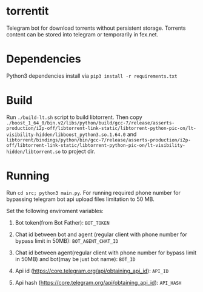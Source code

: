 # torrentit
Telegram bot for download torrents without persistent storage.
Torrents content can be stored into telegram or temporarily in fex.net.

# Dependencies
Python3 dependencies install via `pip3 install -r requirements.txt`

# Build
Run `./build-lt.sh` script to build libtorrent. Then copy `./boost_1_64_0/bin.v2/libs/python/build/gcc-7/release/asserts-production/i2p-off/libtorrent-link-static/libtorrent-python-pic-on/lt-visibility-hidden/libboost_python3.so.1.64.0` and `libtorrent/bindings/python/bin/gcc-7/release/asserts-production/i2p-off/libtorrent-link-static/libtorrent-python-pic-on/lt-visibility-hidden/libtorrent.so` to project dir.

# Running
Run `cd src; python3 main.py`.
For running required phone number for bypassing telegram bot api upload files limitation to 50 MB.

Set the following enviroment variables:
  1. Bot token(from Bot Father):
`BOT_TOKEN`

  2. Chat id between bot and agent (regular client with phone number 
for bypass limit in 50MB):
`BOT_AGENT_CHAT_ID`

  3. Chat id between agent(regular client with phone number 
for bypass limit in 50MB) and bot(may be just bot name):
`BOT_ID`

  4. Api id (https://core.telegram.org/api/obtaining_api_id):
`API_ID`
  5. Api hash (https://core.telegram.org/api/obtaining_api_id):
`API_HASH`
